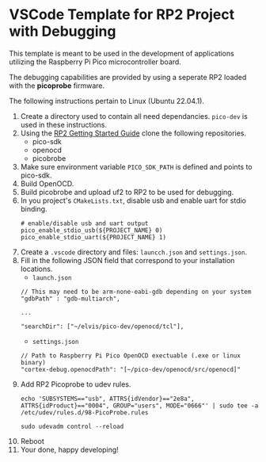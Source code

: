 # VSCode Template for RP2 Project with Debugging

This template is meant to be used in the development of applications utilizing the Raspberry Pi Pico microcontroller board.  

The debugging capabilities are provided by using a seperate RP2 loaded with the **picoprobe** firmware.

The following instructions pertain to Linux (Ubuntu 22.04.1).

1. Create a directory used to contain all need dependancies. `pico-dev` is used in these instructions.
2. Using the [RP2 Getting Started Guide](https://datasheets.raspberrypi.com/pico/getting-started-with-pico.pdf) clone the following repositories.
    - pico-sdk
    - openocd
    - picobrobe
3. Make sure environment variable `PICO_SDK_PATH` is defined and points to pico-sdk.
4. Build OpenOCD.
5. Build picobrobe and upload uf2 to RP2 to be used for debugging.
6. In you project's `CMakeLists.txt`, disable usb and enable uart for stdio binding.
    ```
    # enable/disable usb and uart output
    pico_enable_stdio_usb(${PROJECT_NAME} 0)
    pico_enable_stdio_uart(${PROJECT_NAME} 1)
    ```
7. Create a `.vscode` directory and files: `launcch.json` and `settings.json`.
8. Fill in the following JSON field that correspond to your installation locations.
    - `launch.json`
    ```
    // This may need to be arm-none-eabi-gdb depending on your system
    "gdbPath" : "gdb-multiarch",
    
    ...

    "searchDir": ["~/elvis/pico-dev/openocd/tcl"],
    ```
    - `settings.json`
    ```
    // Path to Raspberry Pi Pico OpenOCD exectuable (.exe or linux binary)
    "cortex-debug.openocdPath": "[~/pico-dev/openocd/src/openocd]"
    ```
9. Add RP2 Picoprobe to udev rules.
    ```
    echo 'SUBSYSTEMS=="usb", ATTRS{idVendor}=="2e8a", ATTRS{idProduct}=="0004", GROUP="users", MODE="0666"' | sudo tee -a /etc/udev/rules.d/98-PicoProbe.rules

    sudo udevadm control --reload
    ```
10. Reboot
11. Your done, happy developing!